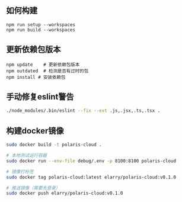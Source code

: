 
## 如何构建

```shell
npm run setup --workspaces
npm run build --workspaces
```
 
## 更新依赖包版本

```shell
npm update    # 更新依赖包版本
npm outdated  # 检测是否有过时的包
npm install # 安装依赖包
```

## 手动修复eslint警告

```bash
./node_modules/.bin/eslint --fix --ext .js,.jsx,.ts,.tsx .
```

## 构建docker镜像

```bash
sudo docker build -t polaris-cloud .

# 本地测试运行容器
sudo docker run --env-file debug/.env -p 8100:8100 polaris-cloud

# 镜像打标签
sudo docker tag polaris-cloud:latest elarry/polaris-cloud:v0.1.0

# 推送镜像（需要先登录）
sudo docker push elarry/polaris-cloud:v0.1.0
```
